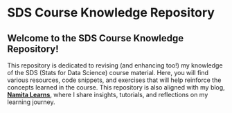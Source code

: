 # SDS Course Knowledge Repository

## Welcome to the SDS Course Knowledge Repository!

This repository is dedicated to revising (and enhancing too!) my knowledge of the SDS (Stats for Data Science) course material. 
Here, you will find various resources, code snippets, and exercises that will help reinforce the concepts learned in the course. 
This repository is also aligned with my blog, **[Namita Learns](https://namitalearns.substack.com/)**, where I share insights, tutorials, and reflections on my learning journey.
